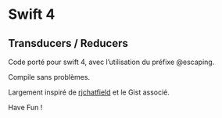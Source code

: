 # Swift 4
## Transducers / Reducers 

Code porté pour swift 4, avec l’utilisation du préfixe @escaping.

Compile sans problèmes.

Largement inspiré de [rjchatfield](https://gist.github.com/rjchatfield/14e2869b0c572696ea3c) et le Gist associé.

Have Fun !

